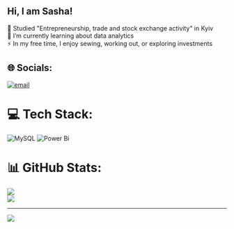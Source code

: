 ## Hi, I am Sasha!
🔭 Studied "Entrepreneurship, trade and stock exchange activity" in Kyiv<br>🌱 I’m currently learning about data analytics<br>⚡ In my free time, I enjoy sewing, working out, or exploring investments


## 🌐 Socials:
[![email](https://img.shields.io/badge/Email-D14836?logo=gmail&logoColor=white)](mailto:Oleksandrasylchenko@gamil.com) 

# 💻 Tech Stack:
![MySQL](https://img.shields.io/badge/mysql-4479A1.svg?style=for-the-badge&logo=mysql&logoColor=white) ![Power Bi](https://img.shields.io/badge/power_bi-F2C811?style=for-the-badge&logo=powerbi&logoColor=black)
# 📊 GitHub Stats:
![](https://github-readme-stats.vercel.app/api?username=SashaSyl&theme=merko&hide_border=false&include_all_commits=false&count_private=false)<br/>
![](https://nirzak-streak-stats.vercel.app/?user=SashaSyl&theme=merko&hide_border=false)<br/>


---
[![](https://visitcount.itsvg.in/api?id=SashaSyl&icon=0&color=0)](https://visitcount.itsvg.in)

<!-- Proudly created with GPRM ( https://gprm.itsvg.in ) -->
